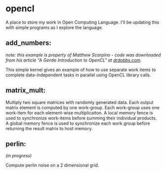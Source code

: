 # opencl
A place to store my work in Open Computing Language. I'll be updating this with simple programs as I explore the language.

## add_numbers:
 
*note: this example is property of Matthew Scarpino - code was downloaded from his article "A Gentle Introduction to OpenCL" at [drdobbs.com](http://www.drdobbs.com/parallel/a-gentle-introduction-to-opencl/231002854?pgno=3).*  
  
This simple kernel gives an example of how to use separate work items to complete data-independent tasks in parallel using OpenCL library calls. 

## matrix_mult:

Multiply two square matrices with randomly generated data. Each output matrix element is computed by one work-group. Each work-group uses one work-item for each element-wise multiplicaiton. A local memory fence is used to synchronize work-items before summing their individual products. A global memory fence is used to synchronize each work group before returning the result matrix to host memory.

## perlin:
*(in progress)*  
  
Compute perlin noise on a 2 dimensional grid.

